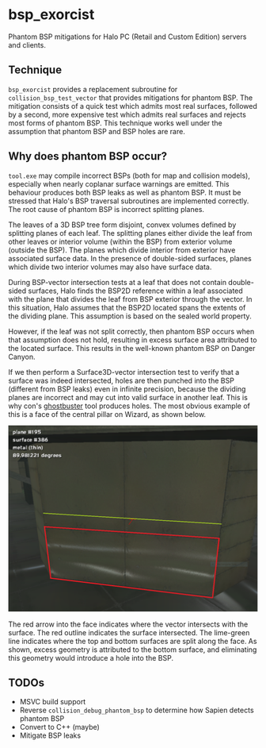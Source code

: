 # bsp_exorcist
Phantom BSP mitigations for Halo PC (Retail and Custom Edition) servers and clients.

## Technique
`bsp_exorcist` provides a replacement subroutine for `collision_bsp_test_vector` 
that provides mitigations for phantom BSP. The mitigation consists of a quick test 
which admits most real surfaces, followed by a second, more expensive test which 
admits real surfaces and rejects most forms of phantom BSP. This technique works 
well under the assumption that phantom BSP and BSP holes are rare.

## Why does phantom BSP occur?
`tool.exe` may compile incorrect BSPs (both for map and collision models), 
especially when nearly coplanar surface warnings are emitted. This behaviour 
produces both BSP leaks as well as phantom BSP. It must be stressed that Halo's BSP 
traversal subroutines are implemented correctly. The root cause of phantom BSP is 
incorrect splitting planes.

The leaves of a 3D BSP tree form disjoint, convex volumes defined by splitting 
planes of each leaf. The splitting planes either divide the leaf from other leaves 
or interior volume (within the BSP) from exterior volume (outside the BSP). The 
planes which divide interior from exterior have associated surface data. In the 
presence of double-sided surfaces, planes which divide two interior volumes may also
have surface data.

During BSP-vector intersection tests at a leaf that does not contain double-sided 
surfaces, Halo finds the BSP2D reference within a leaf associated with the plane 
that divides the leaf from BSP exterior through the vector. In this situation, Halo 
assumes that the BSP2D located spans the extents of the dividing plane. This 
assumption is based on the sealed world property. 

However, if the leaf was not split correctly, then phantom BSP occurs when that 
assumption does not hold, resulting in excess surface area attributed to the located
surface. This results in the well-known phantom BSP on Danger Canyon.

If we then perform a Surface3D-vector intersection test to verify that a surface was 
indeed intersected, holes are then punched into the BSP (different from BSP leaks) 
even in infinite precision, because the dividing planes are incorrect and may cut 
into valid surface in another leaf. This is why con's [ghostbuster](https://opencarnage.net/index.php?/topic/8069-ghostbuster-a-phantom-bsp-tag-fixer-deprecated/)
tool produces holes. The most obvious example of this is a face of the central 
pillar on Wizard, as shown below.

![wizard_phantom_bsp](/wizard_phantom_bsp.png)

The red arrow into the face indicates where the vector intersects with the surface.
The red outline indicates the surface intersected. The lime-green line indicates 
where the top and bottom surfaces are split along the face. As shown, excess 
geometry is attributed to the bottom surface, and eliminating this geometry would 
introduce a hole into the BSP.

## TODOs
 * MSVC build support
 * Reverse `collision_debug_phantom_bsp` to determine how Sapien detects phantom BSP
 * Convert to C++ (maybe)
 * Mitigate BSP leaks